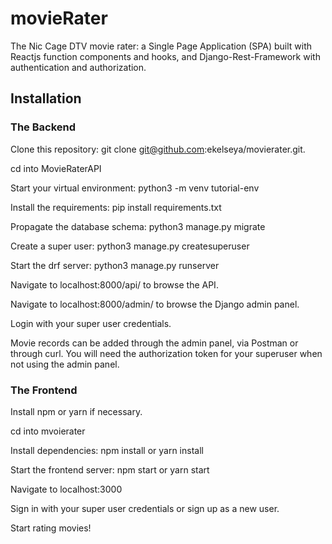 # movieRater
The Nic Cage DTV movie rater: a Single Page Application (SPA) built with Reactjs function components and hooks, and Django-Rest-Framework with authentication and authorization.



## Installation
### The Backend
Clone this repository: 
    git clone git@github.com:ekelseya/movierater.git.

cd into MovieRaterAPI  

Start your virtual environment: 
    python3 -m venv tutorial-env

Install the requirements:
    pip install requirements.txt

Propagate the database schema:
    python3 manage.py migrate

Create a super user:
    python3 manage.py createsuperuser

Start the drf server:
    python3 manage.py runserver

Navigate to localhost:8000/api/ to browse the API.

Navigate to localhost:8000/admin/ to browse the Django admin panel.

Login with your super user credentials.

Movie records can be added through the admin panel, via Postman or through curl. You will need the authorization token for your superuser when not using the admin panel.

### The Frontend
Install npm or yarn if necessary.

cd into mvoierater  

Install dependencies: npm install or yarn install

Start the frontend server: npm start or yarn start

Navigate to localhost:3000

Sign in with your super user credentials or sign up as a new user.

Start rating movies!
